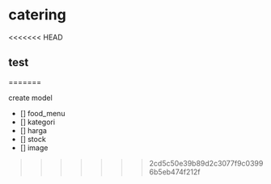 # catering
<<<<<<< HEAD
## test
=======

create model 
- [] food_menu
- [] kategori
- [] harga
- [] stock 
- [] image     
>>>>>>> 2cd5c50e39b89d2c3077f9c03996b5eb474f212f
